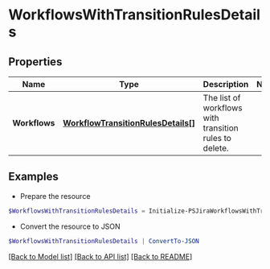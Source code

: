 # WorkflowsWithTransitionRulesDetails
## Properties

Name | Type | Description | Notes
------------ | ------------- | ------------- | -------------
**Workflows** | [**WorkflowTransitionRulesDetails[]**](WorkflowTransitionRulesDetails.md) | The list of workflows with transition rules to delete. | 

## Examples

- Prepare the resource
```powershell
$WorkflowsWithTransitionRulesDetails = Initialize-PSJiraWorkflowsWithTransitionRulesDetails  -Workflows null
```

- Convert the resource to JSON
```powershell
$WorkflowsWithTransitionRulesDetails | ConvertTo-JSON
```

[[Back to Model list]](../README.md#documentation-for-models) [[Back to API list]](../README.md#documentation-for-api-endpoints) [[Back to README]](../README.md)

